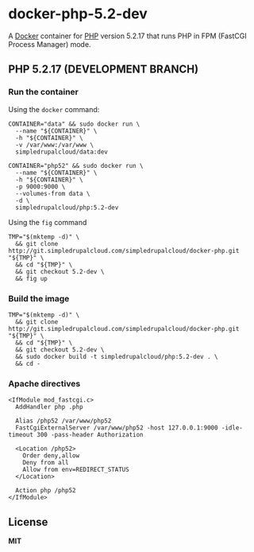 # docker-php-5.2-dev

A [Docker](https://docker.com/) container for [PHP](http://php.net/) version 5.2.17 that runs PHP in FPM (FastCGI Process Manager) mode.

## PHP 5.2.17 (DEVELOPMENT BRANCH)

### Run the container

Using the `docker` command:

    CONTAINER="data" && sudo docker run \
      --name "${CONTAINER}" \
      -h "${CONTAINER}" \
      -v /var/www:/var/www \
      simpledrupalcloud/data:dev

    CONTAINER="php52" && sudo docker run \
      --name "${CONTAINER}" \
      -h "${CONTAINER}" \
      -p 9000:9000 \
      --volumes-from data \
      -d \
      simpledrupalcloud/php:5.2-dev
      
Using the `fig` command

    TMP="$(mktemp -d)" \
      && git clone http://git.simpledrupalcloud.com/simpledrupalcloud/docker-php.git "${TMP}" \
      && cd "${TMP}" \
      && git checkout 5.2-dev \
      && fig up

### Build the image

    TMP="$(mktemp -d)" \
      && git clone http://git.simpledrupalcloud.com/simpledrupalcloud/docker-php.git "${TMP}" \
      && cd "${TMP}" \
      && git checkout 5.2-dev \
      && sudo docker build -t simpledrupalcloud/php:5.2-dev . \
      && cd -

### Apache directives

    <IfModule mod_fastcgi.c>
      AddHandler php .php

      Alias /php52 /var/www/php52
      FastCgiExternalServer /var/www/php52 -host 127.0.0.1:9000 -idle-timeout 300 -pass-header Authorization

      <Location /php52>
        Order deny,allow
        Deny from all
        Allow from env=REDIRECT_STATUS
      </Location>

      Action php /php52
    </IfModule>

## License

**MIT**
